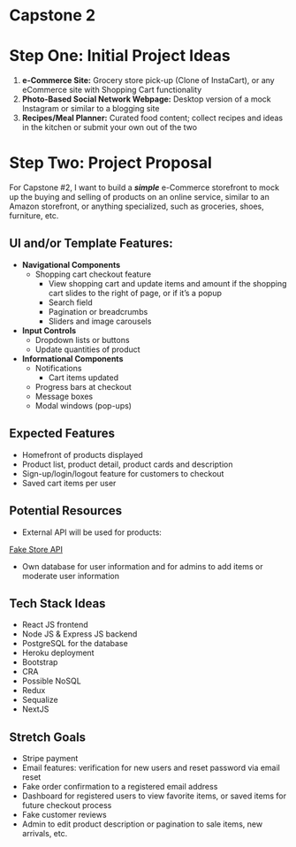 # Capstone 2

# Step One: Initial Project Ideas

1. **********************************e-Commerce Site:********************************** Grocery store pick-up (Clone of InstaCart), or any eCommerce site with Shopping Cart functionality
2. ************************************************************************Photo-Based Social Network Webpage:************************************************************************ Desktop version of a mock Instagram or similar to a blogging site
3. ************************************Recipes/Meal Planner:************************************ Curated food content; collect recipes and ideas in the kitchen or submit your own out of the two

# Step Two: Project Proposal

For Capstone #2, I want to build a *******simple******* e-Commerce storefront to mock up the buying and selling of products on an online service, similar to an Amazon storefront, or anything specialized, such as groceries, shoes, furniture, etc.

## UI and/or Template Features:

- **Navigational Components**
    - Shopping cart checkout feature
        - View shopping cart and update items and amount if the shopping cart slides to the right of page, or if it’s a popup
        - Search field
        - Pagination or breadcrumbs
        - Sliders and image carousels
- **Input Controls**
    - Dropdown lists or buttons
    - Update quantities of product
- **Informational Components**
    - Notifications
        - Cart items updated
    - Progress bars at checkout
    - Message boxes
    - Modal windows (pop-ups)

## Expected Features

- Homefront of products displayed
- Product list, product detail, product cards and description
- Sign-up/login/logout feature for customers to checkout
- Saved cart items per user

## Potential Resources

- External API will be used for products:

[Fake Store API](https://fakestoreapi.com/)

- Own database for user information and for admins to add items or moderate user information

## Tech Stack Ideas

- React JS frontend
- Node JS & Express JS backend
- PostgreSQL for the database
- Heroku deployment
- Bootstrap
- CRA
- Possible NoSQL
- Redux
- Sequalize
- NextJS

## Stretch Goals

- Stripe payment
- Email features: verification for new users and reset password via email reset
- Fake order confirmation to a registered email address
- Dashboard for registered users to view favorite items, or saved items for future checkout process
- Fake customer reviews
- Admin to edit product description or pagination to sale items, new arrivals, etc.